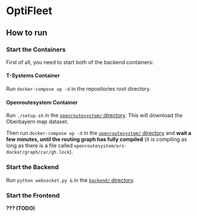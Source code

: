 # OptiFleet

## How to run

### Start the Containers

First of all, you need to start both of the backend containers:

#### T-Systems Container

Run `docker-compose up -d` in the repositories root directory.

#### Openroutesystem Container

Run `./setup.sh` in the [`openroutesystem/` directory](./openroutesystem/).
This will download the Oberbayern map dataset.

Then run `docker-compose up -d` in the [`openroutesystem/` directory](./openroutesystem/)
and **wait a few minutes, until the routing graph has fully compiled**
(it is compiling as long as there is a file called
`openroutesystem/ors-docker/graph/car/gh.lock`).

### Start the Backend

Run `python websocket.py &` in the [`backend/` directory](./backend/).

### Start the Frontend

**??? (TODO)**
